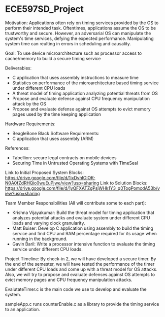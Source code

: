 # ECE597SD_Project

 Motivation:
    Applications often rely on timing services provided by the OS to perform their intended task. Oftentimes, applications assume the OS to be trustworthy and secure. However, an adversarial OS can manipulate the system's time services, defying the expected performance. Manipulating system time can reulting in errors in scheduling and causality.
    
Goal:
  To use device microarchitecture such as processor access to cache/memory to build a secure timing service
  
Deliverables:
  - C application that uses assembly instructions to measure time
  - Statistics on performance of the microarchitecture based timing service under different CPU loads
  - A threat model of timing application analyzing potential threats from OS
  - Propose and evaluate defense against CPU frequency manipulation attack by the OS
  - Propose and evaluate defense against OS attempts to evict memory pages used by the time keeping application

Hardware Requirements:
  - BeagleBone Black
Software Requirements:
  - C application that uses assembly (ARM)  

References:
 - Tabellion: secure legal contracts on mobile devices
 - Securing Time in Untrusted Operating Systems with TimeSeal

Link to Initial Proposed System Blocks: https://drive.google.com/file/d/1ixDvhlOIOK-N0A0fZdRHQio0wuEuPjwe/view?usp=sharing
Link to Solution Blocks: https://drive.google.com/file/d/1yQFXATZgPsjWHk1Y3_q0TogPomcdA53b/view?usp=sharing

Team Member Responsibilities (All will contribute some to each part):
 - Krishna Vijayakumar: Build the threat model for timing application that analyzes potential attacks and evaluate system under different CPU loads and varying clock granularity. 
 - Matt Buiser: Develop C application using assembly to build the timing service and find CPU and RAM percentage required for its usage when running in the background.
 - Gavin Baril: Write a processor intensive function to evaluate the timing service under different CPU loads.

Project Timeline:
  By check-in 2, we will have developed a secure timer. By the end of the semester, we will have tested the performance of the timer under different CPU loads and come up with a threat model for OS attacks. Also, we will try to propose and evaluate defenses against OS attempts to evict memory pages and CPU frequency manipulation attacks.
 
 
EvalutateTimer.c is the main code we use to develop and evaluate the system.

sampleApp.c runs counterEnable.c as a library to provide the timing service to an application.
  
  

